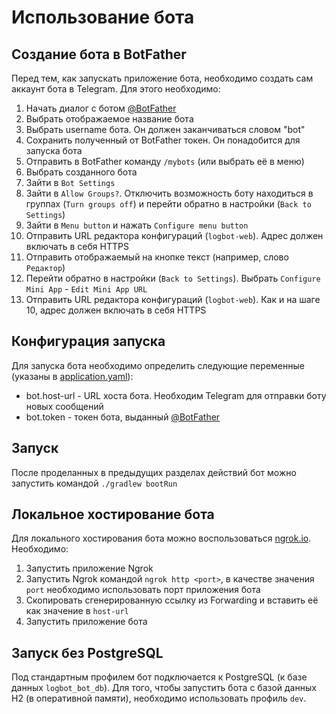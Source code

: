 # Использование бота

## Создание бота в BotFather

Перед тем, как запускать приложение бота, необходимо создать сам аккаунт бота в Telegram. Для этого необходимо:

1. Начать диалог с ботом [@BotFather](https://t.me/BotFather)
2. Выбрать отображаемое название бота
3. Выбрать username бота. Он должен заканчиваться словом "bot"
4. Сохранить полученный от BotFather токен. Он понадобится для запуска бота
5. Отправить в BotFather команду `/mybots` (или выбрать её в меню)
6. Выбрать созданного бота
7. Зайти в `Bot Settings`
8. Зайти в `Allow Groups?`. Отключить возможность боту находиться в группах (`Turn groups off`) и перейти обратно в
   настройки (`Back to Settings`)
9. Зайти в `Menu button` и нажать `Configure menu button`
10. Отправить URL редактора конфигураций (`logbot-web`). Адрес должен включать в себя HTTPS
11. Отправить отображаемый на кнопке текст (например, слово `Редактор`)
12. Перейти обратно в настройки (`Back to Settings`). Выбрать `Configure Mini App` - `Edit Mini App URL`
13. Отправить URL редактора конфигураций (`logbot-web`). Как и на шаге 10, адрес должен включать в себя HTTPS

## Конфигурация запуска

Для запуска бота необходимо определить следующие переменные (указаны
в [application.yaml](src/main/resources/application.yaml)):

* bot.host-url - URL хоста бота. Необходим Telegram для отправки боту новых сообщений
* bot.token - токен бота, выданный [@BotFather](https://t.me/BotFather)

## Запуск

После проделанных в предыдущих разделах действий бот можно запустить командой `./gradlew bootRun`

## Локальное хостирование бота

Для локального хостирования бота можно воспользоваться [ngrok.io](https://ngrok.io). Необходимо:

1. Запустить приложение Ngrok
2. Запустить Ngrok командой `ngrok http <port>`, в качестве значения `port` необходимо использовать порт приложения бота
3. Скопировать сгенерированную ссылку из Forwarding и вставить её как значение в `host-url`
4. Запустить приложение бота

## Запуск без PostgreSQL

Под стандартным профилем бот подключается к PostgreSQL (к базе данных `logbot_bot_db`). Для того, чтобы запустить бота с
базой данных H2 (в оперативной памяти), необходимо использовать профиль `dev`.